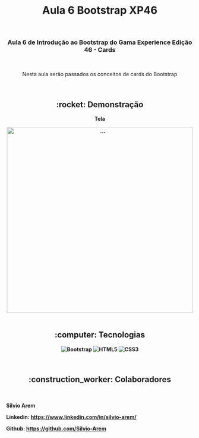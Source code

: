 <h1 align="center">Aula 6 Bootstrap XP46</h1>

<br>

<h3 align="center">Aula 6 de Introdução ao Bootstrap do Gama Experience Edição 46 - Cards</h3>

<br>

<p align="center">Nesta aula serão passados os conceitos de cards do Bootstrap</p>

<br>

<h2 align="center">:rocket: Demonstração</h2>

<p align="center"><b>Tela<b></p>
<div align="center">
  <img width="500" src="" alt="...">
</div>
<br>

<h2 align="center">:computer: Tecnologias</h2>
<div align="center">

  ![Bootstrap](https://img.shields.io/badge/Bootstrap-563D7C?style=for-the-badge&logo=bootstrap&logoColor=white) 
  ![HTML5](https://img.shields.io/badge/HTML5-E34F26?style=for-the-badge&logo=html5&logoColor=white) 
  ![CSS3](https://img.shields.io/badge/CSS3-1572B6?style=for-the-badge&logo=css3&logoColor=white) 
  
</div>
<br>
<h2 align="center">:construction_worker: Colaboradores</h2>


<br>

**Silvio Arem**

Linkedin: https://www.linkedin.com/in/silvio-arem/

Github: https://github.com/Silvio-Arem